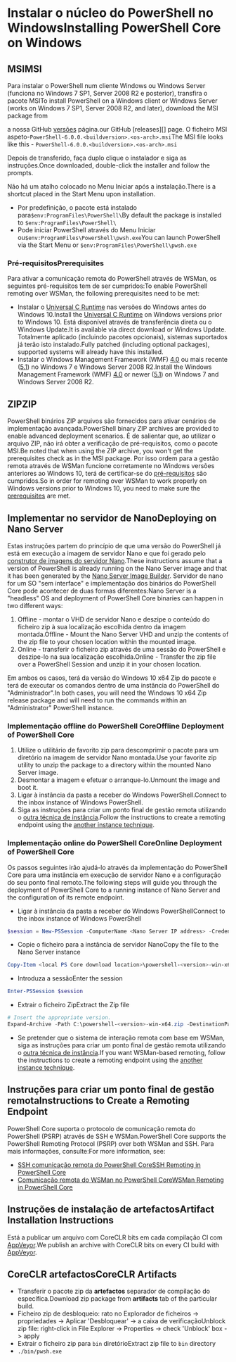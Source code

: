 # <a name="installing-powershell-core-on-windows"></a><span data-ttu-id="b238b-101">Instalar o núcleo do PowerShell no Windows</span><span class="sxs-lookup"><span data-stu-id="b238b-101">Installing PowerShell Core on Windows</span></span>

## <a name="msi"></a><span data-ttu-id="b238b-102">MSI</span><span class="sxs-lookup"><span data-stu-id="b238b-102">MSI</span></span>

<span data-ttu-id="b238b-103">Para instalar o PowerShell num cliente Windows ou Windows Server (funciona no Windows 7 SP1, Server 2008 R2 e posterior), transfira o pacote MSI</span><span class="sxs-lookup"><span data-stu-id="b238b-103">To install PowerShell on a Windows client or Windows Server (works on Windows 7 SP1, Server 2008 R2, and later), download the MSI package from</span></span>
<!-- TODO: either the Download Center or -->
<span data-ttu-id="b238b-104">a nossa GitHub [versões][] página.</span><span class="sxs-lookup"><span data-stu-id="b238b-104">our GitHub [releases][] page.</span></span>
<span data-ttu-id="b238b-105">O ficheiro MSI aspeto-`PowerShell-6.0.0.<buildversion>.<os-arch>.msi`</span><span class="sxs-lookup"><span data-stu-id="b238b-105">The MSI file looks like this - `PowerShell-6.0.0.<buildversion>.<os-arch>.msi`</span></span>

<span data-ttu-id="b238b-106">Depois de transferido, faça duplo clique o instalador e siga as instruções.</span><span class="sxs-lookup"><span data-stu-id="b238b-106">Once downloaded, double-click the installer and follow the prompts.</span></span>

<span data-ttu-id="b238b-107">Não há um atalho colocado no Menu Iniciar após a instalação.</span><span class="sxs-lookup"><span data-stu-id="b238b-107">There is a shortcut placed in the Start Menu upon installation.</span></span>

* <span data-ttu-id="b238b-108">Por predefinição, o pacote está instalado para`$env:ProgramFiles\PowerShell\`</span><span class="sxs-lookup"><span data-stu-id="b238b-108">By default the package is installed to `$env:ProgramFiles\PowerShell\`</span></span>
* <span data-ttu-id="b238b-109">Pode iniciar PowerShell através do Menu Iniciar ou`$env:ProgramFiles\PowerShell\pwsh.exe`</span><span class="sxs-lookup"><span data-stu-id="b238b-109">You can launch PowerShell via the Start Menu or `$env:ProgramFiles\PowerShell\pwsh.exe`</span></span>

### <a name="prerequisites"></a><span data-ttu-id="b238b-110">Pré-requisitos</span><span class="sxs-lookup"><span data-stu-id="b238b-110">Prerequisites</span></span>

<span data-ttu-id="b238b-111">Para ativar a comunicação remota do PowerShell através de WSMan, os seguintes pré-requisitos tem de ser cumpridos:</span><span class="sxs-lookup"><span data-stu-id="b238b-111">To enable PowerShell remoting over WSMan, the following prerequisites need to be met:</span></span>

* <span data-ttu-id="b238b-112">Instalar o [Universal C Runtime](https://www.microsoft.com/download/details.aspx?id=50410) nas versões do Windows antes do Windows 10.</span><span class="sxs-lookup"><span data-stu-id="b238b-112">Install the [Universal C Runtime](https://www.microsoft.com/download/details.aspx?id=50410) on Windows versions prior to Windows 10.</span></span>
  <span data-ttu-id="b238b-113">Está disponível através de transferência direta ou o Windows Update.</span><span class="sxs-lookup"><span data-stu-id="b238b-113">It is available via direct download or Windows Update.</span></span>
  <span data-ttu-id="b238b-114">Totalmente aplicado (incluindo pacotes opcionais), sistemas suportados já terão isto instalado.</span><span class="sxs-lookup"><span data-stu-id="b238b-114">Fully patched (including optional packages), supported systems will already have this installed.</span></span>
* <span data-ttu-id="b238b-115">Instalar o Windows Management Framework (WMF) [4.0](https://www.microsoft.com/download/details.aspx?id=40855) ou mais recente ([5.1](https://www.microsoft.com/download/details.aspx?id=54616)) no Windows 7 e Windows Server 2008 R2.</span><span class="sxs-lookup"><span data-stu-id="b238b-115">Install the Windows Management Framework (WMF) [4.0](https://www.microsoft.com/download/details.aspx?id=40855) or newer ([5.1](https://www.microsoft.com/download/details.aspx?id=54616)) on Windows 7 and Windows Server 2008 R2.</span></span>

## <a name="zip"></a><span data-ttu-id="b238b-116">ZIP</span><span class="sxs-lookup"><span data-stu-id="b238b-116">ZIP</span></span>

<span data-ttu-id="b238b-117">PowerShell binários ZIP arquivos são fornecidos para ativar cenários de implementação avançada.</span><span class="sxs-lookup"><span data-stu-id="b238b-117">PowerShell binary ZIP archives are provided to enable advanced deployment scenarios.</span></span>
<span data-ttu-id="b238b-118">É de salientar que, ao utilizar o arquivo ZIP, não irá obter a verificação de pré-requisitos, como o pacote MSI.</span><span class="sxs-lookup"><span data-stu-id="b238b-118">Be noted that when using the ZIP archive, you won't get the prerequisites check as in the MSI package.</span></span>
<span data-ttu-id="b238b-119">Por isso ordem para a gestão remota através de WSMan funcione corretamente no Windows versões anteriores ao Windows 10, terá de certificar-se do [pré-requisitos](#prerequisites) são cumpridos.</span><span class="sxs-lookup"><span data-stu-id="b238b-119">So in order for remoting over WSMan to work properly on Windows versions prior to Windows 10, you need to make sure the [prerequisites](#prerequisites) are met.</span></span>

## <a name="deploying-on-nano-server"></a><span data-ttu-id="b238b-120">Implementar no servidor de Nano</span><span class="sxs-lookup"><span data-stu-id="b238b-120">Deploying on Nano Server</span></span>

<span data-ttu-id="b238b-121">Estas instruções partem do princípio de que uma versão do PowerShell já está em execução a imagem de servidor Nano e que foi gerado pelo [construtor de imagens do servidor Nano](https://technet.microsoft.com/windows-server-docs/get-started/deploy-nano-server).</span><span class="sxs-lookup"><span data-stu-id="b238b-121">These instructions assume that a version of PowerShell is already running on the Nano Server image and that it has been generated by the [Nano Server Image Builder](https://technet.microsoft.com/windows-server-docs/get-started/deploy-nano-server).</span></span>
<span data-ttu-id="b238b-122">Servidor de nano for um SO "sem interface" e implementação dos binários do PowerShell Core pode acontecer de duas formas diferentes:</span><span class="sxs-lookup"><span data-stu-id="b238b-122">Nano Server is a "headless" OS and deployment of PowerShell Core binaries can happen in two different ways:</span></span>

1. <span data-ttu-id="b238b-123">Offline - montar o VHD de servidor Nano e deszipe o conteúdo do ficheiro zip à sua localização escolhida dentro da imagem montada.</span><span class="sxs-lookup"><span data-stu-id="b238b-123">Offline - Mount the Nano Server VHD and unzip the contents of the zip file to your chosen location within the mounted image.</span></span>
1. <span data-ttu-id="b238b-124">Online - transferir o ficheiro zip através de uma sessão do PowerShell e deszipe-lo na sua localização escolhida.</span><span class="sxs-lookup"><span data-stu-id="b238b-124">Online - Transfer the zip file over a PowerShell Session and unzip it in your chosen location.</span></span>

<span data-ttu-id="b238b-125">Em ambos os casos, terá da versão do Windows 10 x64 Zip do pacote e terá de executar os comandos dentro de uma instância do PowerShell do "Administrador".</span><span class="sxs-lookup"><span data-stu-id="b238b-125">In both cases, you will need the Windows 10 x64 Zip release package and will need to run the commands within an "Administrator" PowerShell instance.</span></span>

### <a name="offline-deployment-of-powershell-core"></a><span data-ttu-id="b238b-126">Implementação offline do PowerShell Core</span><span class="sxs-lookup"><span data-stu-id="b238b-126">Offline Deployment of PowerShell Core</span></span>

1. <span data-ttu-id="b238b-127">Utilize o utilitário de favorito zip para descomprimir o pacote para um diretório na imagem de servidor Nano montada.</span><span class="sxs-lookup"><span data-stu-id="b238b-127">Use your favorite zip utility to unzip the package to a directory within the mounted Nano Server image.</span></span>
1. <span data-ttu-id="b238b-128">Desmontar a imagem e efetuar o arranque-lo.</span><span class="sxs-lookup"><span data-stu-id="b238b-128">Unmount the image and boot it.</span></span>
1. <span data-ttu-id="b238b-129">Ligar à instância da pasta a receber do Windows PowerShell.</span><span class="sxs-lookup"><span data-stu-id="b238b-129">Connect to the inbox instance of Windows PowerShell.</span></span>
1. <span data-ttu-id="b238b-130">Siga as instruções para criar um ponto final de gestão remota utilizando o [outra técnica de instância](#executed-by-another-instance-of-powershell-on-behalf-of-the-instance-that-it-will-register).</span><span class="sxs-lookup"><span data-stu-id="b238b-130">Follow the instructions to create a remoting endpoint using the [another instance technique](#executed-by-another-instance-of-powershell-on-behalf-of-the-instance-that-it-will-register).</span></span>

### <a name="online-deployment-of-powershell-core"></a><span data-ttu-id="b238b-131">Implementação online do PowerShell Core</span><span class="sxs-lookup"><span data-stu-id="b238b-131">Online Deployment of PowerShell Core</span></span>

<span data-ttu-id="b238b-132">Os passos seguintes irão ajudá-lo através da implementação do PowerShell Core para uma instância em execução de servidor Nano e a configuração do seu ponto final remoto.</span><span class="sxs-lookup"><span data-stu-id="b238b-132">The following steps will guide you through the deployment of PowerShell Core to a running instance of Nano Server and the configuration of its remote endpoint.</span></span>

* <span data-ttu-id="b238b-133">Ligar à instância da pasta a receber do Windows PowerShell</span><span class="sxs-lookup"><span data-stu-id="b238b-133">Connect to the inbox instance of Windows PowerShell</span></span>

```powershell
$session = New-PSSession -ComputerName <Nano Server IP address> -Credential <An Administrator account on the system>
```

* <span data-ttu-id="b238b-134">Copie o ficheiro para a instância de servidor Nano</span><span class="sxs-lookup"><span data-stu-id="b238b-134">Copy the file to the Nano Server instance</span></span>

```powershell
Copy-Item <local PS Core download location>\powershell-<version>-win-x64.zip c:\ -ToSession $session
```

* <span data-ttu-id="b238b-135">Introduza a sessão</span><span class="sxs-lookup"><span data-stu-id="b238b-135">Enter the session</span></span>

```powershell
Enter-PSSession $session
```

* <span data-ttu-id="b238b-136">Extrair o ficheiro Zip</span><span class="sxs-lookup"><span data-stu-id="b238b-136">Extract the Zip file</span></span>

```powershell
# Insert the appropriate version.
Expand-Archive -Path C:\powershell-<version>-win-x64.zip -DestinationPath "C:\PowerShellCore_<version>"
```

* <span data-ttu-id="b238b-137">Se pretender que o sistema de interação remota com base em WSMan, siga as instruções para criar um ponto final de gestão remota utilizando o [outra técnica de instância](../core-powershell/WSMan-Remoting-in-PowerShell-Core.md#executed-by-another-instance-of-powershell-on-behalf-of-the-instance-that-it-will-register).</span><span class="sxs-lookup"><span data-stu-id="b238b-137">If you want WSMan-based remoting, follow the instructions to create a remoting endpoint using the [another instance technique](../core-powershell/WSMan-Remoting-in-PowerShell-Core.md#executed-by-another-instance-of-powershell-on-behalf-of-the-instance-that-it-will-register).</span></span>

## <a name="instructions-to-create-a-remoting-endpoint"></a><span data-ttu-id="b238b-138">Instruções para criar um ponto final de gestão remota</span><span class="sxs-lookup"><span data-stu-id="b238b-138">Instructions to Create a Remoting Endpoint</span></span>

<span data-ttu-id="b238b-139">PowerShell Core suporta o protocolo de comunicação remota do PowerShell (PSRP) através de SSH e WSMan.</span><span class="sxs-lookup"><span data-stu-id="b238b-139">PowerShell Core supports the PowerShell Remoting Protocol (PSRP) over both WSMan and SSH.</span></span> <span data-ttu-id="b238b-140">Para mais informações, consulte:</span><span class="sxs-lookup"><span data-stu-id="b238b-140">For more information, see:</span></span>

* <span data-ttu-id="b238b-141">[SSH comunicação remota do PowerShell Core][ssh-remoting]</span><span class="sxs-lookup"><span data-stu-id="b238b-141">[SSH Remoting in PowerShell Core][ssh-remoting]</span></span>
* <span data-ttu-id="b238b-142">[Comunicação remota do WSMan no PowerShell Core][wsman-remoting]</span><span class="sxs-lookup"><span data-stu-id="b238b-142">[WSMan Remoting in PowerShell Core][wsman-remoting]</span></span>

## <a name="artifact-installation-instructions"></a><span data-ttu-id="b238b-143">Instruções de instalação de artefactos</span><span class="sxs-lookup"><span data-stu-id="b238b-143">Artifact Installation Instructions</span></span>

<span data-ttu-id="b238b-144">Está a publicar um arquivo com CoreCLR bits em cada compilação CI com [AppVeyor][].</span><span class="sxs-lookup"><span data-stu-id="b238b-144">We publish an archive with CoreCLR bits on every CI build with [AppVeyor][].</span></span>

## <a name="coreclr-artifacts"></a><span data-ttu-id="b238b-145">CoreCLR artefactos</span><span class="sxs-lookup"><span data-stu-id="b238b-145">CoreCLR Artifacts</span></span>

* <span data-ttu-id="b238b-146">Transferir o pacote zip da **artefactos** separador de compilação do específica.</span><span class="sxs-lookup"><span data-stu-id="b238b-146">Download zip package from **artifacts** tab of the particular build.</span></span>
* <span data-ttu-id="b238b-147">Ficheiro zip de desbloqueio: rato no Explorador de ficheiros -> propriedades -> Aplicar 'Desbloquear' -> a caixa de verificação</span><span class="sxs-lookup"><span data-stu-id="b238b-147">Unblock zip file: right-click in File Explorer -> Properties -> check 'Unblock' box -> apply</span></span>
* <span data-ttu-id="b238b-148">Extrair o ficheiro zip para `bin` diretório</span><span class="sxs-lookup"><span data-stu-id="b238b-148">Extract zip file to `bin` directory</span></span>
* `./bin/pwsh.exe`

<!-- [download-center]: TODO -->
[versões]: https://github.com/PowerShell/PowerShell/releases
[signing]: ../../tools/Sign-Package.ps1
[ssh-remoting]: ../core-powershell/SSH-Remoting-in-PowerShell-Core.md
[wsman-remoting]: ../core-powershell/WSMan-Remoting-in-PowerShell-Core.md
[AppVeyor]: https://ci.appveyor.com/project/PowerShell/powershell
